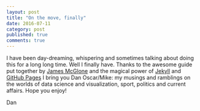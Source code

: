 ```yaml
---
layout: post
title: "On the move, finally"
date: 2016-07-11
category: post
published: true
comments: true
---
```

I have been day-dreaming, whispering and sometimes talking about doing this for a long long time.  Well I finally have.  Thanks to the awesome guide put together by [James McGlone](http://jmcglone.com/guides/github-pages/) and the magical power of [Jekyll](http://jekyllrb.com) and [GitHub Pages](https://pages.github.com/) I bring you Dan Oscar/Mike: my musings and ramblings on the worlds of data science and visualization, sport, politics and current affairs.  Hope you enjoy!

Dan

